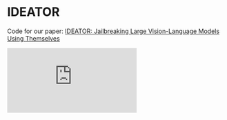 # IDEATOR
Code for our paper: [IDEATOR: Jailbreaking Large Vision-Language Models Using Themselves](https://arxiv.org/abs/2411.00827)

![image](https://github.com/roywang021/IDEATOR/blob/main/model.pdf)

